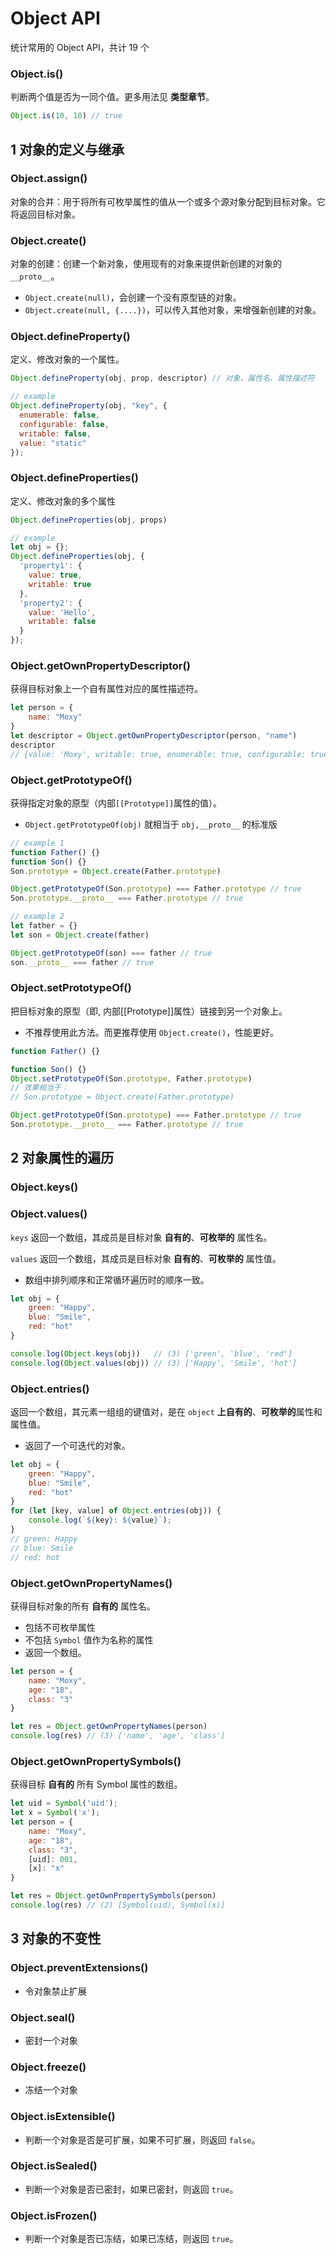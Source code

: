 # Object API

统计常用的 Object API，共计 19 个



### Object.is()

判断两个值是否为一同个值。更多用法见 **类型章节**。

```js
Object.is(10, 10) // true
```



## 1 对象的定义与继承

### Object.assign()

对象的合并：用于将所有可枚举属性的值从一个或多个源对象分配到目标对象。它将返回目标对象。



### Object.create()

对象的创建：创建一个新对象，使用现有的对象来提供新创建的对象的`__proto__`。 

- `Object.create(null)`，会创建一个没有原型链的对象。
- `Object.create(null, {....})`，可以传入其他对象，来增强新创建的对象。



### Object.defineProperty()

定义、修改对象的一个属性。

```js
Object.defineProperty(obj, prop, descriptor) // 对象、属性名、属性描述符

// example
Object.defineProperty(obj, "key", {
  enumerable: false,
  configurable: false,
  writable: false,
  value: "static"
});
```



### Object.defineProperties()

定义、修改对象的多个属性

```js
Object.defineProperties(obj, props) 

// example
let obj = {};
Object.defineProperties(obj, {
  'property1': {
    value: true,
    writable: true
  },
  'property2': {
    value: 'Hello',
    writable: false
  }
});
```



### Object.getOwnPropertyDescriptor()

获得目标对象上一个自有属性对应的属性描述符。

```js
let person = {
    name: "Moxy"
}
let descriptor = Object.getOwnPropertyDescriptor(person, "name")
descriptor
// {value: 'Moxy', writable: true, enumerable: true, configurable: true}
```





### Object.getPrototypeOf()

获得指定对象的原型（内部`[[Prototype]]`属性的值）。

- `Object.getPrototypeOf(obj)` 就相当于 `obj,__proto__` 的标准版

```js
// example 1
function Father() {}
function Son() {}
Son.prototype = Object.create(Father.prototype)

Object.getPrototypeOf(Son.prototype) === Father.prototype // true
Son.prototype.__proto__ === Father.prototype // true

// example 2
let father = {}
let son = Object.create(father)

Object.getPrototypeOf(son) === father // true
son.__proto__ === father // true
```



### Object.setPrototypeOf()

把目标对象的原型（即, 内部[[Prototype]]属性）链接到另一个对象上。

- 不推荐使用此方法。而更推荐使用 `Object.create()`，性能更好。

```js
function Father() {}

function Son() {}
Object.setPrototypeOf(Son.prototype, Father.prototype)
// 效果相当于：
// Son.prototype = Object.create(Father.prototype)

Object.getPrototypeOf(Son.prototype) === Father.prototype // true
Son.prototype.__proto__ === Father.prototype // true
```



## 2 对象属性的遍历

### Object.keys()

### Object.values()

`keys` 返回一个数组，其成员是目标对象 **自有的**、**可枚举的** 属性名。

`values` 返回一个数组，其成员是目标对象 **自有的**、**可枚举的** 属性值。

- 数组中排列顺序和正常循环遍历时的顺序一致。

```js
let obj = {
    green: "Happy",
    blue: "Smile",
    red: "hot"
}

console.log(Object.keys(obj))   // (3) ['green', 'blue', 'red']
console.log(Object.values(obj)) // (3) ['Happy', 'Smile', 'hot']
```



### Object.entries()

返回一个数组，其元素一组组的键值对，是在 `object` **上自有的**、**可枚举的**属性和属性值。

- 返回了一个可迭代的对象。

```js
let obj = {
    green: "Happy",
    blue: "Smile",
    red: "hot"
}
for (let [key, value] of Object.entries(obj)) {
    console.log(`${key}: ${value}`);
}
// green: Happy
// blue: Smile
// red: hot
```



### Object.getOwnPropertyNames()

获得目标对象的所有 **自有的** 属性名。

- 包括不可枚举属性
- 不包括 `Symbol` 值作为名称的属性
- 返回一个数组。

```js
let person = {
    name: "Moxy",
    age: "18",
    class: "3"
}

let res = Object.getOwnPropertyNames(person)
console.log(res) // (3) ['name', 'age', 'class']
```



### Object.getOwnPropertySymbols()

获得目标 **自有的** 所有 Symbol 属性的数组。

```js
let uid = Symbol('uid');
let x = Symbol('x');
let person = {
    name: "Moxy",
    age: "18",
    class: "3",
    [uid]: 001,
    [x]: "x"
}

let res = Object.getOwnPropertySymbols(person)
console.log(res) // (2) [Symbol(uid), Symbol(x)]
```



## 3 对象的不变性

### Object.preventExtensions()

- 令对象禁止扩展

### Object.seal()

- 密封一个对象

### Object.freeze()

- 冻结一个对象

### Object.isExtensible()

- 判断一个对象是否是可扩展，如果不可扩展，则返回 `false`。

### Object.isSealed()

- 判断一个对象是否已密封，如果已密封，则返回 `true`。

### Object.isFrozen()

- 判断一个对象是否已冻结，如果已冻结，则返回 `true`。


